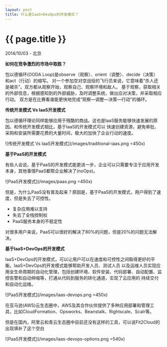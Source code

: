 ```yaml
---
layout: post
title: 什么是IaaS+DevOps的开发模式？
---
```


{{ page.title }}
================

<p class="meta">2014/10/03 - 北京</p>

<b>如何在竞争激烈的市场中取胜？</b>

包以德循环(OODA Loop)是observe（观察）、orient（调整）、decide（决策）和act（行动）的缩写。
对一个参加空对空战役的飞行员来说，它意味着“杀人还是被杀”。双方都从观察开始，观察自己、观察环境和敌人。
基于观察，获取相关的外部信息，根据感知到的外部威胁，及时调整系统，做出应对决策，并采取相应行动。
双方是在比赛看谁能更快地完成“观察—调整—决策—行动”的循环。

<b>传统开发模式 Vs IaaS开发模式</b>

包以德循环理论同样能够应用于残酷的商战。这也是IaaS服务能够快速发展的原因。和传统开发模式相比，基于IaaS的开发模式可以
快速创建资源，避免审批、采购和安装所需要花费的大量时间，极大的加快了企业行动的速度。

![传统开发模式 Vs IaaS开发模式](/images/traditional-iaas.png =450x)

<b>基于PaaS的开发模式</b>

有些人会说，基于PaaS的开发模式能更进一步，企业可以只需要专注于应用开发本身，其他事情PaaS都帮企业解决了(noOps)。

![PaaS开发模式](/images/paas.png =450x)

但是，为什么PaaS没有普及起来？原因是，基于PaaS的开发模式，用户得到了速度，但是失去了可控性。

* 复杂应用难以支持
* 失去了全栈控制权
* PaaS服务本身的不稳定性

对很多用户来说，PaaS可以很好的解决了80%的问题，但是20%的问题无法解决。

<b>基于IaaS+DevOps的开发模式</b>

IaaS+DevOps的开发模式，可以让用户可以在速度和可控性之间取得更好的平衡。IaaS+DevOps的开发模式能够帮助开发人员、测试人员
以及运维人员实现应用全生命周期的自动化管理，包括创建环境、软件安装、代码部署、自动配置、监控告警和自动伸缩等，打通从代码到服务的转化通道，实现了云应用的
持续交付和自动化运维。

![PaaS开发模式](/images/iaas-devops.png =450x)

在亚马逊(AWS)云生态圈中，AWS及其合作伙伴提供了多种应用部署和管理工具，比如CloudFormation、Opsworks、Beanstalk、Rightscale、Scalr等。

但是在国内，阿里云和青云生态圈中目前还没有这样的工具，可以说Fit2Cloud的出现填补了这个空白

![PaaS开发模式](/images/iaas-devops-options.png =540x)
